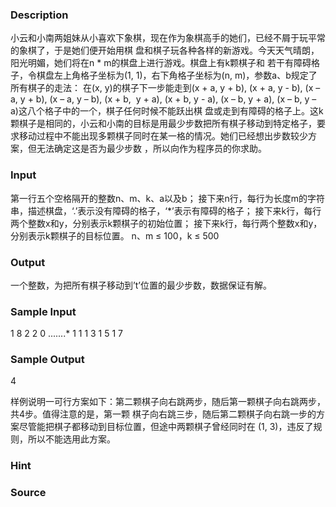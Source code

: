 
### Description
小云和小南两姐妹从小喜欢下象棋，现在作为象棋高手的她们，已经不屑于玩平常的象棋了，于是她们便开始用棋
盘和棋子玩各种各样的新游戏。今天天气晴朗，阳光明媚，她们将在n * m的棋盘上进行游戏。棋盘上有k颗棋子和
若干有障碍格子，令棋盘左上角格子坐标为(1, 1)，右下角格子坐标为(n, m)，参数a、b规定了所有棋子的走法：
在(x, y)的棋子下一步能走到(x + a, y + b), (x + a, y - b), (x – a, y + b), (x – a, y – b), (x + b,
 y + a), (x + b, y - a), (x – b, y + a), (x – b, y – a)这八个格子中的一个，棋子任何时候不能跃出棋
盘或走到有障碍的格子上。这k颗棋子是相同的，小云和小南的目标是用最少步数把所有棋子移动到特定格子，要
求移动过程中不能出现多颗棋子同时在某一格的情况。她们已经想出步数较少方案，但无法确定这是否为最少步数
，所以向作为程序员的你求助。
### Input
第一行五个空格隔开的整数n、m、k、a以及b；
接下来n行，每行为长度m的字符串，描述棋盘，‘.’表示没有障碍的格子，‘*’表示有障碍的格子；
接下来k行，每行两个整数x和y，分别表示k颗棋子的初始位置；
接下来k行，每行两个整数x和y，分别表示k颗棋子的目标位置。
n、m ≤ 100，k ≤ 500
### Output
一个整数，为把所有棋子移动到’t’位置的最少步数，数据保证有解。
### Sample Input
1 8 2 2 0
.......*
1 1
1 3
1 5
1 7

### Sample Output
4

样例说明一可行方案如下：第二颗棋子向右跳两步，随后第一颗棋子向右跳两步，共4步。值得注意的是，第一颗
棋子向右跳三步，随后第二颗棋子向右跳一步的方案尽管能把棋子都移动到目标位置，但途中两颗棋子曾经同时在
(1, 3)，违反了规则，所以不能选用此方案。
### Hint

### Source
